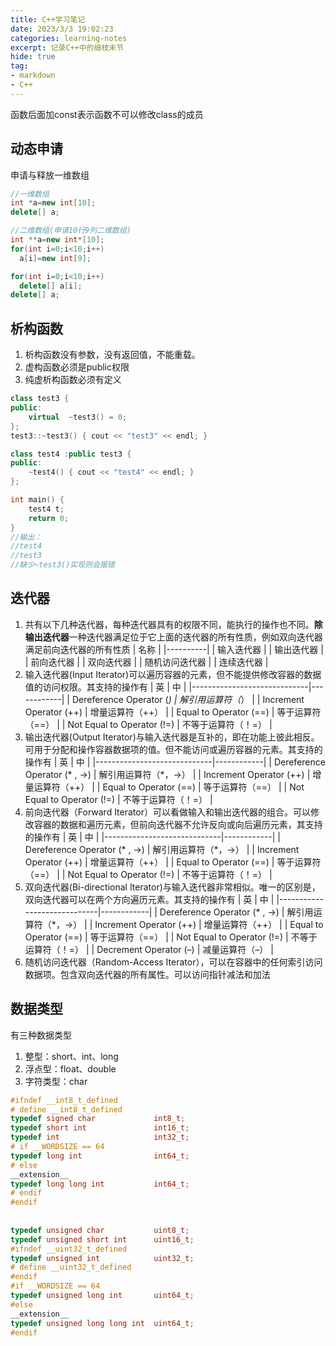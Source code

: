 ```yaml
---
title: C++学习笔记
date: 2023/3/3 19:02:23
categories: learning-notes
excerpt: 记录C++中的细枝末节
hide: true
tag: 
- markdown
- C++
---
```

函数后面加const表示函数不可以修改class的成员
## 动态申请
申请与释放一维数组
```C++
//一维数组
int *a=new int[10];
delete[] a;

//二维数组(申请10行9列二维数组)
int **a=new int*[10];
for(int i=0;i<10;i++)
  a[i]=new int[9];

for(int i=0;i<10;i++)
  delete[] a[i];
delete[] a;
```

## 析构函数
1. 析构函数没有参数，没有返回值，不能重载。
2. 虚构函数必须是public权限
3. 纯虚析构函数必须有定义
```C++
class test3 {
public:
	virtual  ~test3() = 0;
};
test3::~test3() { cout << "test3" << endl; }

class test4 :public test3 {
public:
	~test4() { cout << "test4" << endl; }
};

int main() {
	test4 t;
	return 0;
}
//输出：
//test4
//test3
//缺少~test3()实现则会报错
```

## 迭代器
1. 共有以下几种迭代器，每种迭代器具有的权限不同，能执行的操作也不同。**除输出迭代器**一种迭代器满足位于它上面的迭代器的所有性质，例如双向迭代器满足前向迭代器的所有性质
| 名称       |
|----------|
| 输入迭代器    |
| 输出迭代器    |
| 前向迭代器    |
| 双向迭代器    |
| 随机访问迭代器  |
| 连续迭代器    |
2. 输入迭代器(Input Iterator)可以遍历容器的元素，但不能提供修改容器的数据值的访问权限。其支持的操作有
|             英              |        中    |
|-----------------------------|------------|
| Dereference Operator (*)    | 解引用运算符（*）  |
| Increment Operator (++)     | 增量运算符（++）  |
| Equal to Operator (==)      | 等于运算符（==）  |
| Not Equal to Operator (!=)  | 不等于运算符（！=） |
3. 输出迭代器(Output Iterator)与输入迭代器是互补的，即在功能上彼此相反。可用于分配和操作容器数据项的值。但不能访问或遍历容器的元素。其支持的操作有
|             英              |        中    |
|-----------------------------|------------|
| Dereference Operator (* , ->)    | 解引用运算符（*，->）  |
| Increment Operator (++)     | 增量运算符（++）  |
| Equal to Operator (==)      | 等于运算符（==）  |
| Not Equal to Operator (!=)  | 不等于运算符（！=） |
4. 前向迭代器（Forward Iterator）可以看做输入和输出迭代器的组合。可以修改容器的数据和遍历元素，但前向迭代器不允许反向或向后遍历元素，其支持的操作有
|             英              |        中    |
|-----------------------------|------------|
| Dereference Operator (* , ->)    | 解引用运算符（*，->）  |
| Increment Operator (++)     | 增量运算符（++）  |
| Equal to Operator (==)      | 等于运算符（==）  |
| Not Equal to Operator (!=)  | 不等于运算符（！=） |
5. 双向迭代器(Bi-directional Iterator)与输入迭代器非常相似。唯一的区别是，双向迭代器可以在两个方向遍历元素。其支持的操作有
|             英              |        中    |
|-----------------------------|------------|
| Dereference Operator (* , ->)    | 解引用运算符（*，->）  |
| Increment Operator (++)     | 增量运算符（++）  |
| Equal to Operator (==)      | 等于运算符（==）  |
| Not Equal to Operator (!=)  | 不等于运算符（！=） |
| Decrement Operator (–)  | 减量运算符（–） |
6. 随机访问迭代器（Random-Access Iterator），可以在容器中的任何索引访问数据项。包含双向迭代器的所有属性。可以访问指针减法和加法 

## 数据类型
有三种数据类型
1. 整型：short、int、long
2. 浮点型：float、double
3. 字符类型：char
```C++
#ifndef __int8_t_defined  
# define __int8_t_defined  
typedef signed char             int8_t;   
typedef short int               int16_t;  
typedef int                     int32_t;  
# if __WORDSIZE == 64  
typedef long int                int64_t;  
# else  
__extension__  
typedef long long int           int64_t;  
# endif  
#endif  
  
  
typedef unsigned char           uint8_t;  
typedef unsigned short int      uint16_t;  
#ifndef __uint32_t_defined  
typedef unsigned int            uint32_t;  
# define __uint32_t_defined  
#endif  
#if __WORDSIZE == 64  
typedef unsigned long int       uint64_t;  
#else  
__extension__  
typedef unsigned long long int  uint64_t;  
#endif  
```